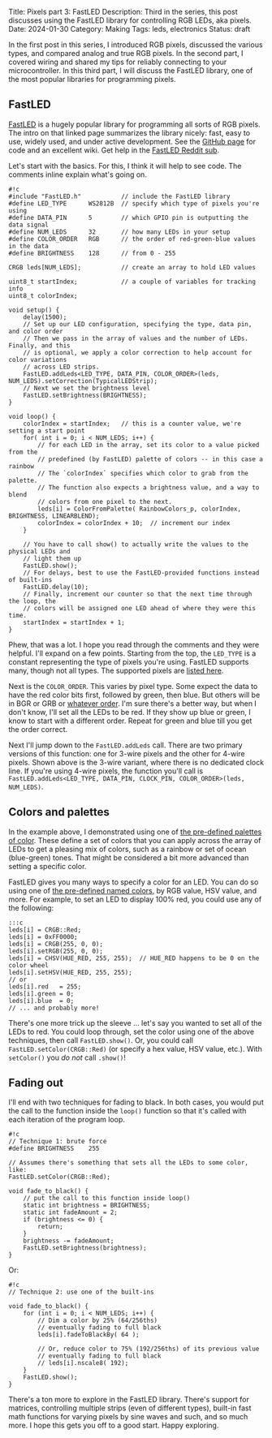 Title: Pixels part 3: FastLED
Description: Third in the series, this post discusses using the FastLED library for controlling RGB LEDs, aka pixels.
Date: 2024-01-30
Category: Making
Tags: leds, electronics
Status: draft

In the first post in this series, I introduced RGB pixels, discussed the various types, and compared analog and true RGB pixels. In the second part, I covered wiring and shared my tips for reliably connecting to your microcontroller. In this third part, I will discuss the FastLED library, one of the most popular libraries for programming pixels.

## FastLED

<a href="http://fastled.io/" target="_blank">FastLED</a> is a hugely popular library for programming all sorts of RGB pixels. The intro on that linked page summarizes the library nicely: fast, easy to use, widely used, and under active development. See the <a href="https://github.com/FastLED/FastLED" target="_blank">GitHub page</a> for code and an excellent wiki. Get help in the <a href="https://www.reddit.com/r/FastLED/" target="_blank">FastLED Reddit sub</a>.

Let's start with the basics. For this, I think it will help to see code. The comments inline explain what's going on.

    #!c
    #include "FastLED.h"           // include the FastLED library
    #define LED_TYPE      WS2812B  // specify which type of pixels you're using
    #define DATA_PIN      5        // which GPIO pin is outputting the data signal
    #define NUM_LEDS      32       // how many LEDs in your setup
    #define COLOR_ORDER   RGB      // the order of red-green-blue values in the data
    #define BRIGHTNESS    128      // from 0 - 255

    CRGB leds[NUM_LEDS];           // create an array to hold LED values

    uint8_t startIndex;            // a couple of variables for tracking info
    uint8_t colorIndex;

    void setup() {
        delay(1500);
        // Set up our LED configuration, specifying the type, data pin, and color order
        // Then we pass in the array of values and the number of LEDs. Finally, and this
        // is optional, we apply a color correction to help account for color variations
        // across LED strips.
        FastLED.addLeds<LED_TYPE, DATA_PIN, COLOR_ORDER>(leds, NUM_LEDS).setCorrection(TypicalLEDStrip);
        // Next we set the brightness level
        FastLED.setBrightness(BRIGHTNESS);
    }

    void loop() {
        colorIndex = startIndex;   // this is a counter value, we're setting a start point
        for( int i = 0; i < NUM_LEDS; i++) {
            // for each LED in the array, set its color to a value picked from the
            // predefined (by FastLED) palette of colors -- in this case a rainbow
            // The `colorIndex` specifies which color to grab from the palette.
            // The function also expects a brightness value, and a way to blend
            // colors from one pixel to the next.
            leds[i] = ColorFromPalette( RainbowColors_p, colorIndex, BRIGHTNESS, LINEARBLEND);
            colorIndex = colorIndex + 10;  // increment our index
        }

        // You have to call show() to actually write the values to the physical LEDs and
        // light them up
        FastLED.show();
        // For delays, best to use the FastLED-provided functions instead of built-ins
        FastLED.delay(10);
        // Finally, increment our counter so that the next time through the loop, the
        // colors will be assigned one LED ahead of where they were this time.
        startIndex = startIndex + 1;
    }

Phew, that was a lot. I hope you read through the comments and they were helpful. I'll expand on a few points. Starting from the top, the `LED_TYPE` is a constant representing the type of pixels you're using. FastLED supports many, though not all types. The supported pixels are <a href="https://github.com/FastLED/FastLED/blob/9307a2926e66dd2d4707315057d1de7f2bb3ed0b/keywords.txt#L360" target="_blank">listed here</a>.

Next is the `COLOR_ORDER`. This varies by pixel type. Some expect the data to have the red color bits first, followed by green, then blue. But others will be in BGR or GRB or <a href="https://github.com/FastLED/FastLED/blob/9307a2926e66dd2d4707315057d1de7f2bb3ed0b/keywords.txt#L408" target="_blank">whatever order</a>. I'm sure there's a better way, but when I don't know, I'll set all the LEDs to be red. If they show up blue or green, I know to start with a different order. Repeat for green and blue till you get the order correct.

Next I'll jump down to the `FastLED.addLeds` call. There are two primary versions of this function: one for 3-wire pixels and the other for 4-wire pixels. Shown above is the 3-wire variant, where there is no dedicated clock line. If you're using 4-wire pixels, the function you'll call is `FastLED.addLeds<LED_TYPE, DATA_PIN, CLOCK_PIN, COLOR_ORDER>(leds, NUM_LEDS)`.

## Colors and palettes

In the example above, I demonstrated using one of <a href="https://github.com/FastLED/FastLED/blob/9307a2926e66dd2d4707315057d1de7f2bb3ed0b/keywords.txt#L461" target="_blank">the pre-defined palettes of color</a>. These define a set of colors that you can apply across the array of LEDs to get a pleasing mix of colors, such as a rainbow or set of ocean (blue-green) tones. That might be considered a bit more advanced than setting a specific color.

FastLED gives you many ways to specify a color for an LED. You can do so using one of <a href="https://github.com/FastLED/FastLED/blob/9307a2926e66dd2d4707315057d1de7f2bb3ed0b/keywords.txt#L201" target="_blank">the pre-defined named colors</a>, by RGB value, HSV value, and more. For example, to set an LED to display 100% red, you could use any of the following:

    :::c
    leds[i] = CRGB::Red;
    leds[i] = 0xFF0000;
    leds[i] = CRGB(255, 0, 0);
    leds[i].setRGB(255, 0, 0);
    leds[i] = CHSV(HUE_RED, 255, 255);  // HUE_RED happens to be 0 on the color wheel
    leds[i].setHSV(HUE_RED, 255, 255);
    // or
    leds[i].red   = 255;
    leds[i].green = 0;
    leds[i].blue  = 0;
    // ... and probably more!

There's one more trick up the sleeve ... let's say you wanted to set all of the LEDs to red. You could loop through, set the color using one of the above techniques, then call `FastLED.show()`. Or, you could call `FastLED.setColor(CRGB::Red)` (or specify a hex value, HSV value, etc.). With `setColor()` you _do not_ call `.show()`!

## Fading out

I'll end with two techniques for fading to black. In both cases, you would put the call to the function inside the `loop()` function so that it's called with each iteration of the program loop.

    #!c
    // Technique 1: brute force
    #define BRIGHTNESS    255

    // Assumes there's something that sets all the LEDs to some color, like:
    FastLED.setColor(CRGB::Red);

    void fade_to_black() {
        // put the call to this function inside loop()
        static int brightness = BRIGHTNESS;
        static int fadeAmount = 2;
        if (brightness <= 0) {
            return;
        }
        brightness -= fadeAmount;
        FastLED.setBrightness(brightness);
    }

Or:

    #!c
    // Technique 2: use one of the built-ins

    void fade_to_black() {
        for (int i = 0; i < NUM_LEDS; i++) {
            // Dim a color by 25% (64/256ths)
            // eventually fading to full black
            leds[i].fadeToBlackBy( 64 );

            // Or, reduce color to 75% (192/256ths) of its previous value
            // eventually fading to full black
            // leds[i].nscale8( 192);
        }
        FastLED.show();
    }

There's a ton more to explore in the FastLED library. There's support for matrices, controlling multiple strips (even of different types), built-in fast math functions for varying pixels by sine waves and such, and so much more. I hope this gets you off to a good start. Happy exploring.
